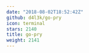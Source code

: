```yaml
---
date: "2018-08-02T18:52:42Z"
github: d4l3k/go-pry
icon: terminal
stars: 2140
title: go-pry
weight: 2141
---
```

